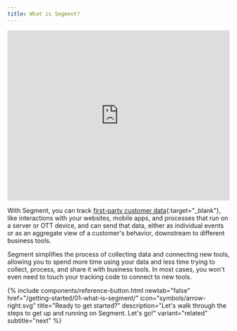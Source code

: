 ```yaml
---
title: What is Segment?
---
```


<iframe width="100%" height="385" src="https://www.youtube.com/embed/-5nUITqOz3Y" frameborder="0" allow="accelerometer; autoplay; encrypted-media; gyroscope; picture-in-picture" allowfullscreen></iframe>

With Segment, you can track [first-party customer data](https://segment.com/learn/download/fundamentals-first-party-data/){:target="_blank”}, like interactions with your websites, mobile apps, and processes that run on a server or OTT device, and can send that data, either as individual events or as an aggregate view of a customer's behavior, downstream to different business tools.

Segment simplifies the process of collecting data and connecting new tools, allowing you to spend more time using your data and less time trying to collect, process, and share it with business tools. In most cases, you won't even need to touch your tracking code to connect to new tools. 

<div class="double">
  <div></div>
  {% include components/reference-button.html newtab="false" href="/getting-started/01-what-is-segment/" icon="symbols/arrow-right.svg" title="Ready to get started?" description="Let's walk through the steps to get up and running on Segment. Let's go!" variant="related" subtitle="next"  %}
</div>
